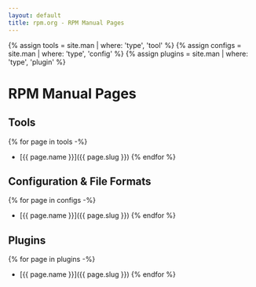```yaml
---
layout: default
title: rpm.org - RPM Manual Pages
---
```


{% assign tools = site.man      | where: 'type', 'tool' %}
{% assign configs = site.man    | where: 'type', 'config' %}
{% assign plugins = site.man    | where: 'type', 'plugin' %}

# RPM Manual Pages

## Tools

{% for page in tools -%}
- [{{ page.name }}]({{ page.slug }})
{% endfor %}

## Configuration & File Formats

{% for page in configs -%}
- [{{ page.name }}]({{ page.slug }})
{% endfor %}

## Plugins

{% for page in plugins -%}
- [{{ page.name }}]({{ page.slug }})
{% endfor %}
